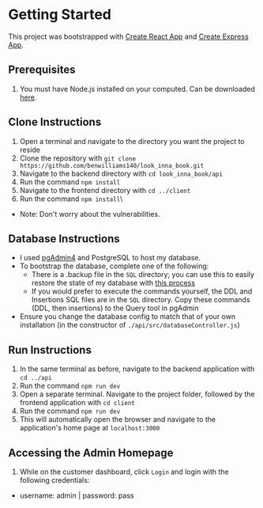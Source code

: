 # Getting Started

This project was bootstrapped with [Create React App](https://github.com/facebook/create-react-app) and [Create Express App](https://www.npmjs.com/package/create-nodejs-express-app).

## Prerequisites
1. You must have Node.js installed on your computed. Can be downloaded [here](https://nodejs.org/en/download/).

## Clone Instructions
1. Open a terminal and navigate to the directory you want the project to reside
2. Clone the repository with `git clone https://github.com/benwilliams140/look_inna_book.git`
3. Navigate to the backend directory with `cd look_inna_book/api`
4. Run the command `npm install`
5. Navigate to the frontend directory with `cd ../client`
6. Run the command `npm install`\
- Note: Don't worry about the vulnerabilities.

## Database Instructions
- I used [pgAdmin4](https://www.pgadmin.org/download/) and PostgreSQL to host my database.
- To bootstrap the database, complete one of the following:
    - There is a .backup file in the `SQL` directory; you can use this to easily restore the state of my database with [this process](https://o7planning.org/11913/backup-and-restore-postgres-database-with-pgadmin#a33893371)
    - If you would prefer to execute the commands yourself, the DDL and Insertions SQL files are in the `SQL` directory. Copy these commands (DDL, then insertions) to the Query tool in pgAdmin
- Ensure you change the database config to match that of your own installation (in the constructor of `./api/src/databaseController.js`)

## Run Instructions
1. In the same terminal as before, navigate to the backend application with `cd ../api`
2. Run the command `npm run dev`
3. Open a separate terminal. Navigate to the project folder, followed by the frontend application with `cd client`
4. Run the command `npm run dev`
5. This will automatically open the browser and navigate to the application's home page at `localhost:3000`

## Accessing the Admin Homepage
1. While on the customer dashboard, click `Login` and login with the following credentials:
- username: admin | password: pass
